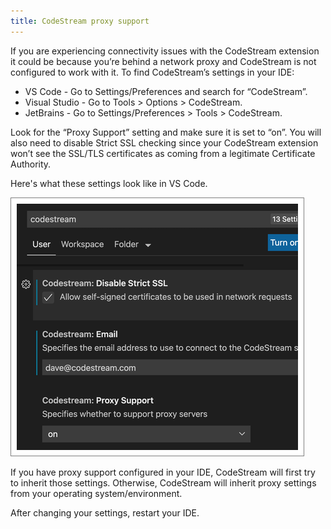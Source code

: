 ```yaml
---
title: CodeStream proxy support
---
```


If you are experiencing connectivity issues with the CodeStream extension it
could be because you’re behind a network proxy and CodeStream is not configured
to work with it. To find CodeStream’s settings in your IDE:

* VS Code - Go to Settings/Preferences and search for “CodeStream”.
* Visual Studio - Go to Tools > Options > CodeStream.
* JetBrains - Go to Settings/Preferences > Tools > CodeStream.

Look for the “Proxy Support” setting and make sure it is set to “on”. You will
also need to disable Strict SSL checking since your CodeStream extension won’t
see the SSL/TLS certificates as coming from a legitimate Certificate Authority. 

Here's what these settings look like in VS Code. 

![Proxy Settings](../assets/images/ProxySettings1.png)

If you have proxy support configured in your IDE, CodeStream will first try to
inherit those settings. Otherwise, CodeStream will inherit proxy settings from
your operating system/environment.

After changing your settings, restart your IDE.